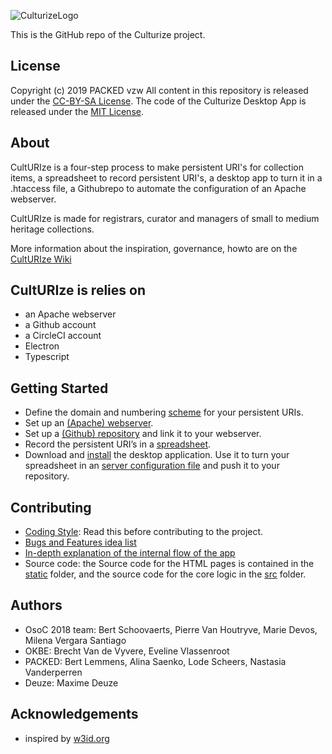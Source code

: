 ![CulturizeLogo](https://github.com/PACKED-vzw/CultURIze/blob/master/static/assets/logo-culturize-klein.png)

This is the GitHub repo of the Culturize project.

## License
Copyright (c) 2019 PACKED vzw
All content in this repository is released under the [CC-BY-SA License](https://creativecommons.org/licenses/by-sa/4.0/).
The code of the Culturize Desktop App is released under the [MIT License](https://opensource.org/licenses/MIT).
## About
CultURIze is a four-step process to make persistent URI's for collection items, a spreadsheet to record persistent URI's, a desktop app to turn it in a .htaccess file, a Githubrepo to automate the configuration of an Apache webserver.

CultURIze is made for registrars, curator and managers of small to medium heritage collections. 

More information about the inspiration, governance, howto are on the [CultURIze Wiki](https://github.com/PACKED-vzw/CultURIze/wiki) 

## CultURIze is relies on
* an Apache webserver
* a Github account
* a CircleCI account
* Electron
* Typescript

## Getting Started
* Define the domain and numbering [scheme](https://github.com/PACKED-vzw/CultURIze/wiki/Define-a-Persistent-URI-Scheme) for your persistent URIs.
* Set up an [(Apache) webserver](https://github.com/PACKED-vzw/CultURIze/wiki/Set-Up-a-Webserver).
* Set up a [(Github) repository](https://github.com/PACKED-vzw/CultURIze/wiki/Set-Up-a-Code-Repository) and link it to your webserver.
* Record the persistent URI’s in  a [spreadsheet](https://github.com/PACKED-vzw/CultURIze/wiki/Create-a-Spreadsheet). 
* Download and [install](https://github.com/PACKED-vzw/CultURIze/wiki/App-Installation-Instructions) the desktop application. Use it to turn your spreadsheet in an [server configuration file](App-Tutorial) and push it to your repository.

## Contributing
  * [Coding Style](doc/Style.md): Read this before contributing to the project.
  * [Bugs and Features idea list](doc/Possible%20Improvements.md)
  * [In-depth explanation of the internal flow of the app](doc/pdf/flow.pdf)
  * Source code: the Source code for the HTML pages is contained in the [static](static/) folder, and the source code for the core logic in the [src](src/) folder. 
  
## Authors
  * OsoC 2018 team: Bert Schoovaerts, Pierre Van Houtryve, Marie Devos, Milena Vergara Santiago
  * OKBE: Brecht Van de Vyvere, Eveline Vlassenroot
  * PACKED: Bert Lemmens, Alina Saenko, Lode Scheers, Nastasia Vanderperren
  * Deuze: Maxime Deuze
## Acknowledgements
  * inspired by [w3id.org](http://w3id.org)

